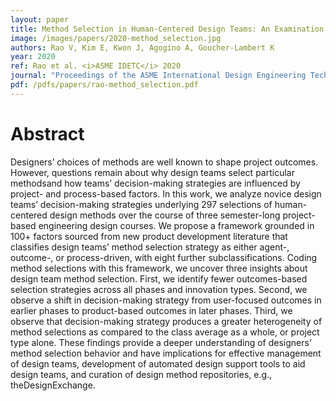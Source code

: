 ```yaml
---
layout: paper
title: Method Selection in Human-Centered Design Teams: An Examination of Decision-Making Strategies
image: /images/papers/2020-method_selection.jpg
authors: Rao V, Kim E, Kwon J, Agogino A, Goucher-Lambert K
year: 2020
ref: Rao et al. <i>ASME IDETC</i> 2020
journal: "Proceedings of the ASME International Design Engineering Technical Conferences (2020)."
pdf: /pdfs/papers/rao-method_selection.pdf
---
```

# Abstract
Designers’ choices of methods are well known to shape project outcomes. However, questions remain about why design teams select particular methodsand how teams’ decision-making strategies are influenced by project- and process-based factors. In this work, we analyze novice design teams’ decision-making strategies underlying 297 selections of human-centered design methods over the course of three semester-long project-based engineering design courses. We propose a framework grounded in 100+ factors sourced from new product development literature that classifies design teams’ method selection strategy as either agent-, outcome-, or process-driven, with eight further subclassifications. Coding method selections with this framework, we uncover three insights about design team method selection. First, we identify fewer outcomes-based selection strategies across all phases and innovation types. Second, we observe a shift in decision-making strategy from user-focused outcomes in earlier phases to product-based outcomes in later phases. Third, we observe that decision-making strategy produces a greater heterogeneity of method selections as compared to the class average as a whole, or project type alone. These findings provide a deeper understanding of designers’ method selection behavior and have implications for effective management of design teams, development of automated design support tools to aid design teams, and curation of design method repositories, e.g., theDesignExchange.
